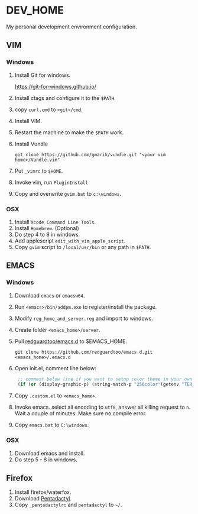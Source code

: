 # DEV_HOME

My personal development environment configuration.

## VIM

### Windows

1. Install Git for windows.

   https://git-for-windows.github.io/

2. Install ctags and configure it to the ``$PATH``.

3. copy ``curl.cmd`` to ``<git>/cmd``.

4. Install VIM.

5. Restart the machine to make the ``$PATH`` work.

6. Install Vundle

   ```shell
   git clone https://github.com/gmarik/vundle.git "<your vim home>/Vundle.vim"
   ```

7. Put ``_vimrc`` to ``$HOME``.

8. Invoke vim, run ``PluginInstall``

9. Copy and overwrite ``gvim.bat`` to ``c:\windows``.


### OSX

1. Install ``Xcode Command Line Tools``.
2. Install ``Homebrew``. (Optional)
3. Do step 4 to 8 in windows.
4. Add applescript ``edit_with_vim_apple_script``.
5. Copy ``gvim`` script to ``/local/usr/bin`` or any path in ``$PATH``.

## EMACS

### Windows

1. Download ``emacs`` or  ``emacsw64``.

2. Run ``<emacs>/bin/addpm.exe`` to register/install the package.

3. Modify ``reg_home_and_server.reg`` and import to windows.

4. Create folder ``<emacs_home>/server``.

5. Pull [redguardtoo/emacs.d](https://github.com/redguardtoo/emacs.d) to $EMACS_HOME.

   ```shell
   git clone https://github.com/redguardtoo/emacs.d.git <emacs_home>/.emacs.d
   ```

6. Open init.el, comment line below:

   ```lisp
    ;; comment below line if you want to setup color theme in your own way  
    (if (or (display-graphic-p) (string-match-p "256color"(getenv "TERM"))) (require 'init-color-theme))
   ```

7. Copy ``.custom.el`` to ``<emacs_home>``.

8. Invoke emacs. select all encoding to ``utf8``, answer all killing request to ``n``. Wait a couple of minutes. Make sure no compile error.

9. Copy ``emacs.bat`` to ``C:\windows``.

### OSX

1. Download emacs and install.
2. Do step 5 - 8 in windows.

## Firefox

1. Install firefox/waterfox.
2. Download [Pentadactyl](http://5digits.org/pentadactyl).
3. Copy ``_pentadactylrc`` and ``pentadactyl`` to ``~/``.





